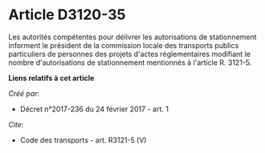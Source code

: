 # Article D3120-35

Les autorités compétentes pour délivrer les autorisations de stationnement informent le président de la commission locale des
transports publics particuliers de personnes des projets d'actes réglementaires modifiant le nombre d'autorisations de
stationnement mentionnés à l'article R. 3121-5.

**Liens relatifs à cet article**

_Créé par_:

  - Décret n°2017-236 du 24 février 2017 - art. 1

_Cite_:

  - Code des transports - art. R3121-5 (V)
